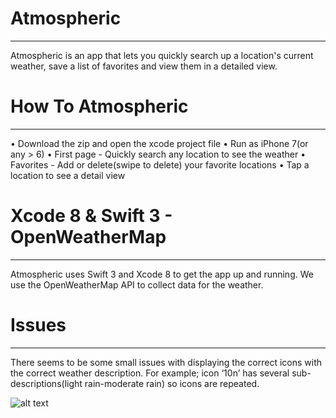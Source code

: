 # Atmospheric
_____________________________________________________________________________________
Atmospheric is an app that lets you quickly search up a location's current weather, save a list of favorites and view them in a detailed view.

# How To Atmospheric
___________________________________
• Download the zip and open the xcode project file
• Run as iPhone 7(or any > 6) 
• First page -  Quickly search any location to see the weather
    • Favorites - Add or delete(swipe to delete) your favorite locations
• Tap a location to see a detail view

# Xcode 8 & Swift 3 - OpenWeatherMap
___________________________________
Atmospheric uses Swift 3 and Xcode 8 to get the app up and running. We use the OpenWeatherMap API to collect data for the weather.

# Issues
___________________________________
There seems to be some small issues with displaying the correct icons with the correct weather description. For example; icon ‘10n’ has several sub-descriptions(light rain-moderate rain) so icons are repeated.

![alt text](http://imgur.com/olqqew0 "Atmospheric")

